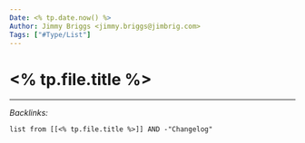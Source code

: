 ```yaml
---
Date: <% tp.date.now() %>
Author: Jimmy Briggs <jimmy.briggs@jimbrig.com>
Tags: ["#Type/List"]
---
```


# <% tp.file.title %>



***

*Backlinks:*

```dataview
list from [[<% tp.file.title %>]] AND -"Changelog"
```